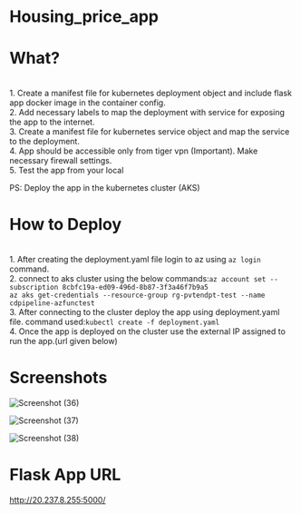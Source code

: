 # Housing_price_app


# What?
<br> 1. Create a manifest file for kubernetes deployment object and include flask app docker image in the container config.
<br> 2. Add necessary labels to map the deployment with service for exposing the app to the internet.
<br> 3. Create a manifest file for kubernetes service object and map the service to the deployment.
<br> 4. App should be accessible only from tiger vpn (Important). Make necessary firewall settings.
<br> 5. Test the app from your local

PS: Deploy the app in the kubernetes cluster (AKS)

# How to Deploy
<br> 1. After creating the deployment.yaml file login to az using ```az login``` command.
<br> 2. connect to aks cluster using the below commands:```az account set --subscription 8cbfc19a-ed09-496d-8b87-3f3a46f7b9a5```
<br>     ```az aks get-credentials --resource-group rg-pvtendpt-test --name cdpipeline-azfunctest```
<br> 3. After connecting to the cluster deploy the app using deployment.yaml file. command used:```kubectl create -f deployment.yaml```
<br> 4. Once the app is deployed on the cluster use the external IP assigned to run the app.(url given below)



# Screenshots

![Screenshot (36)](https://user-images.githubusercontent.com/92777791/174748778-f4f79da3-08cf-4366-ad37-55361d2da519.png)




![Screenshot (37)](https://user-images.githubusercontent.com/92777791/174748801-b448a5ce-73c5-4ef1-9374-a975892fb41a.png)





![Screenshot (38)](https://user-images.githubusercontent.com/92777791/174748884-33256bce-96cb-4a41-a827-0b04f231650a.png)




# Flask App URL
http://20.237.8.255:5000/

